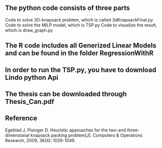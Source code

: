 ## The python code consists of three parts
Code to solve 3D-knapsack problem, which is called 3dKnapsackFinal.py
Code to solve the MILP model, which is TSP.py
Code to visualize the result, which is draw_graph.py
## The R code includes all Generized Linear Models and can be found in the folder RegressionWithR
## In order to run the TSP.py, you have to download Lindo python Api
## The thesis can be downloaded through Thesis_Can.pdf
## Reference
Egeblad J, Pisinger D. Heuristic approaches for the two-and three-dimensional knapsack packing problem[J]. Computers & Operations Research, 2009, 36(4): 1026-1049.
